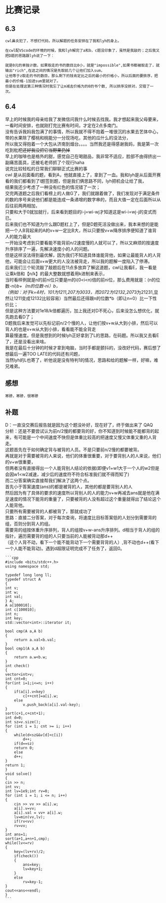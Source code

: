 # 比赛记录

## 6.3

    cwl鼻炎犯了，不想打代码，所以解题的任务安排在了我和lyh的身上。

    在cwl配VScode的环境的时候，我和lyh解完了a和b，c题没印象了，虽然是我敲的；之后我又把D题的思路跟lyh说了一下：
    
    就是0元的单独计数，如果取走的书的数目比0小，就是"impossible",如果书都被取走了，就输出"rich",在这之间的情况是先取前几个让他们加入sum，
    让他等于z取走的书的数目，那么剩下的钱肯定比之后的最小的价格小，所以后面的要排序，把最小的价格-1加进sum里就对了。
    但是在处理这第三种情况时我忘了让m减去价格为的0的书个数, 所以排序没排对，交错了一次。

## 6.4


   早上的时候我的母亲给我了发微信问我什么时候去找我。我才想起来我父母要来，一看时间安排，也就刚打完比赛有时间，才定在2点多南门。\
   没有告诉我妈我包满了的事情，所以我就不得不抱着一堆很沉的水果去艺体中心，带的水果除了樱桃和桃能分一分现场吃，其他的瓜什么的没法分，\
   所以我又得抱着一个大包从济南到烟台。。。。当然我还是得感谢我妈，我是第一次吃到枇杷~~还好我没把它当野果扔掉~~\
   早上的咖啡也是格外的甜，感觉自己在喝甜品，我非常不适应，脸部不由得挤出一副痛苦面具，还被毛老师抓了个现行haha\
   说完比较轻松的日常我们聊聊正式比赛的事\
    cwl 是从前面看的题，看到A，他就直接上了，拿到了一血。我和lyh是从后面开赛看的我们都看到了I题签到题，但是我们俩思路不同，lyh把机会让给了我，\
    结果我还少考虑了一种没有红色的情况错了一次；\
    交完两道题之后我们看榜上的人做G了，我们就跟着做了，我们发现对于满足条件的数的序号来说他们都是能连成一条递增的数字串的，而且大值一定在后面所以从后往前两两相加，\
    只要和大于0就加就行，后来看到题目的i-j=wi-wj才知道这是wi-i=wj-j的变式而已。\
    后来我们也不知道为什么跟D题杠上了，但是D题死活没做出来，我本来想的是能把一个人B背起来的A的v+w一定比B大，所以只要按v+w降序排序便知道了谁背人的能力最大\
    一开始没考虑到只要看能不能背前n/2速度慢的人就可以了，所以又麻烦的按速度升序排序了一遍，先解决速度小的人的问题。\
    但是这样没法得到最优解，因为我们不知道具体谁能背他，如果让最能背人的人背他，可能会让后面v+w更大的人没法被背走，所以我的题解一度陷入了停滞。\
    后来我们三个轮流敲了敲题后在11点多放弃了解这道题，cwl让我看E，我一看是让乘k倍和【n/k】的最大整数就想着用k进制来表示，\
    当时看样例就是n的前ni位只要是m的i(0<i<n)倍的前ni位，那么费用就是：(n的位数-ni)*b+（m的位数-ni）*b，\
    （例如：对于k=4时，101为1211,207为3033，而207*2为12132,207*3为21231,显然让1211变成12132比较容易）当然最后还得跟n的位数*b（即让n=0）比一下性价比；\
    但是这种方法要对1e18/k倍都遍历，加上我还对D不死心，后来没怎么想优化，就先跑去看D了；\
    D题我后来发觉可以先标记前n/2个慢的人，让他们按v+w从大到小排，然后可以背人的也是v+w从大到小排，看看能不能全背走\
    算最慢速度。但是我想到的时候lyh正好拿到了L的思路，在码题。所以我又去看E了，还是没看出来啥。\
    我是在最后十分钟的时候才拿到电脑，当时手都是颤抖的，没改好代码，赛后想了想最后一遍TOO LATE的代码还有问题，\
    当然lyh的L也寄了，听他说是没有特判1的情况，思路和给的题解一样，好嘛，难兄难弟。

## 感想

    寒碜，寒碜，很寒碜

## 补题

   D：一直没交赛后报告就是因为这个题没补好，现在好了，终于做出来了 QAQ\
    分析：还是不要尝试认为前n/2慢的都要背的好，你不知道到时候能不能都背的起来，有可能是一个中间速度不快但是体重比较高的把速度又慢又体重又重的人背走。\
    这题首先在于如何确定背与被背的人员。不是只要前n/2慢的都要被背。\
    再就是对于需要被背的人来说，他们的体重很重要，对于要背别人的人来说，他们的v+w很重要，\
    但两者没有直接得出一个人能背别人结论的依据(即便v1+w1大于一个人的w2但是会因w1<w2减速，减少后的速度符不符合标准我们就不得而知了)\
    而二分答案确实直接帮我们解决了这两个点。\
    首先小于答案速度(ans)的都是被背的人，其他的都是要背别人的人\
    然后因为有了具体的要求的速度所以背别人的人的能力v+w再减去ans就是他在满足速度的情况下能背的重量了，只要被背的人没有超过这个重量就得出了结论这个人能背他。\
    只要所有需要被背的人都被背了，那就成功了\
    思路：直接二分答案，对于每次查询，将速度比目标答案低的人划分到需要背的组，否则分到背人的组。\
    需要背的组按体重升序排列，背人的组按v+w-ans升序排列。d相当于背人的组的指针，遍历需要背的组的人只要当前的人能被背动那d++\
    （这个人背不动，看下一个能不能背动下一个需要背背的人）,背不动也d++(看下一个人能不能背动)。遇到d超限证明完成不了任务了，返回0。

    ```cpp
    #include <bits/stdc++.h>
    using namespace std;

    typedef long long ll;
    typedef struct A
    {
    int v;
    int w;
    int val;
    } A;
    A a[100010];
    int c[100010];
    int n;
    int key;
    std::vector<int>::iterator it;

    bool cmp(A a,A b)
    {
        return a.val<b.val;
    }
    bool cmp1(A a,A b)
    {
        return a.w<b.w;
    }
    int check()
    {
    vector<int>v;
    int cnt=0;
    for(int i=1;i<=n; i++)
    {
        if(a[i].v<key)
            c[++cnt]=a[i].w;
        else
            v.push_back(a[i].val-key);
    }
    sort(c+1,c+cnt+1);
    int d=0;
    int sz=v.size();
    for (int i = 1; cnt >= i; i++)
    {
        while(d<sz&&v[d]<c[i])
            d++;
        if(d==sz)
        return 0;
        else
        d++;
    }
    return 1;
    }
    void solve()
    {
    cin >> n;
    int vv;
    int lv=1e9;int rv=0;
    for (int i = 1; i <= n; i++)
    {
        cin >> vv >> a[i].w;
        a[i].v=vv;
        a[i].val = vv+ a[i].w;
        lv=min(vv,lv);
        if(rv<vv)
        rv=vv;
    }
    int ans=1;
    sort(a+1,a+n+1,cmp);
    while(lv<=rv)
    {
        key=(lv+rv)/2;
        if(check())
        {
            ans=key;
            lv=key+1;
        }   
        else
            rv=key-1;
    }
    cout<<ans<<endl;
    }
    ```
